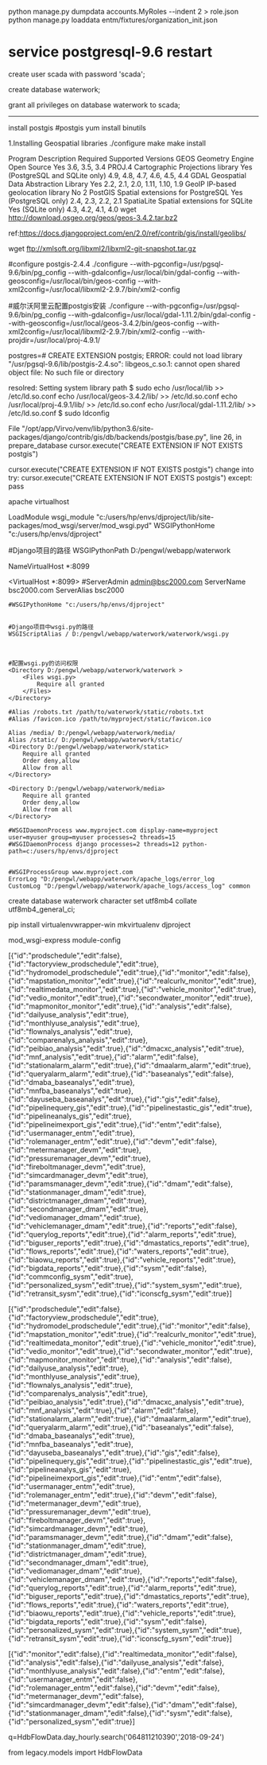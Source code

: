 python manage.py dumpdata accounts.MyRoles --indent 2 > role.json
python manage.py loaddata entm/fixtures/organization_init.json


# service postgresql-9.6 restart

create user scada with password 'scada';

create database waterwork;

grant all privileges on database waterwork to scada;


--------------------------------
install postgis 
#postgis
yum install binutils

1.Installing Geospatial libraries
./configure
make
make install


Program Description Required    Supported Versions
GEOS    Geometry Engine Open Source Yes 3.6, 3.5, 3.4
PROJ.4  Cartographic Projections library    Yes (PostgreSQL and SQLite only)    4.9, 4.8, 4.7, 4.6, 4.5, 4.4
GDAL    Geospatial Data Abstraction Library Yes 2.2, 2.1, 2.0, 1.11, 1.10, 1.9
GeoIP   IP-based geolocation library    No  2
PostGIS Spatial extensions for PostgreSQL   Yes (PostgreSQL only)   2.4, 2.3, 2.2, 2.1
SpatiaLite  Spatial extensions for SQLite   Yes (SQLite only)   4.3, 4.2, 4.1, 4.0
wget http://download.osgeo.org/geos/geos-3.4.2.tar.bz2


ref:https://docs.djangoproject.com/en/2.0/ref/contrib/gis/install/geolibs/




wget ftp://xmlsoft.org/libxml2/libxml2-git-snapshot.tar.gz

#configure postgis-2.4.4
./configure --with-pgconfig=/usr/pgsql-9.6/bin/pg_config --with-gdalconfig=/usr/local/bin/gdal-config --with-geosconfig=/usr/local/bin/geos-config --with-xml2config=/usr/local/libxml2-2.9.7/bin/xml2-config 

#威尔沃阿里云配置postgis安装
./configure --with-pgconfig=/usr/pgsql-9.6/bin/pg_config --with-gdalconfig=/usr/local/gdal-1.11.2/bin/gdal-config --with-geosconfig=/usr/local/geos-3.4.2/bin/geos-config --with-xml2config=/usr/local/libxml2-2.9.7/bin/xml2-config --with-projdir=/usr/local/proj-4.9.1/


postgres=# CREATE EXTENSION postgis;
ERROR:  could not load library "/usr/pgsql-9.6/lib/postgis-2.4.so": libgeos_c.so.1: cannot open shared object file: No such file or directory

resolred:  Setting system library path
$ sudo echo /usr/local/lib >> /etc/ld.so.conf
echo /usr/local/geos-3.4.2/lib/ >> /etc/ld.so.conf
echo /usr/local/proj-4.9.1/lib/ >> /etc/ld.so.conf
echo /usr/local/gdal-1.11.2/lib/ >> /etc/ld.so.conf
$ sudo ldconfig


File "/opt/app/Virvo/venv/lib/python3.6/site-packages/django/contrib/gis/db/backends/postgis/base.py", line 26, in prepare_database
    cursor.execute("CREATE EXTENSION IF NOT EXISTS postgis")

cursor.execute("CREATE EXTENSION IF NOT EXISTS postgis")
change into 
try:
    cursor.execute("CREATE EXTENSION IF NOT EXISTS postgis")
except:
    pass




apache virtualhost



LoadModule wsgi_module "c:/users/hp/envs/djproject/lib/site-packages/mod_wsgi/server/mod_wsgi.pyd"
WSGIPythonHome "c:/users/hp/envs/djproject"

#Django项目的路径
WSGIPythonPath D:/pengwl/webapp/waterwork


NameVirtualHost *:8099

<VirtualHost *:8099>
    #ServerAdmin admin@bsc2000.com
    ServerName bsc2000.com
    ServerAlias bsc2000

    
    #WSGIPythonHome "c:/users/hp/envs/djproject"


    #Django项目中wsgi.py的路径
    WSGIScriptAlias / D:/pengwl/webapp/waterwork/waterwork/wsgi.py



    #配置wsgi.py的访问权限
    <Directory D:/pengwl/webapp/waterwork/waterwork >
        <Files wsgi.py>
            Require all granted
        </Files>
    </Directory>

    #Alias /robots.txt /path/to/waterwork/static/robots.txt
    #Alias /favicon.ico /path/to/myproject/static/favicon.ico

    Alias /media/ D:/pengwl/webapp/waterwork/media/
    Alias /static/ D:/pengwl/webapp/waterwork/static/
    <Directory D:/pengwl/webapp/waterwork/static>
        Require all granted
        Order deny,allow
        Allow from all
    </Directory>

    <Directory D:/pengwl/webapp/waterwork/media>
        Require all granted
        Order deny,allow
        Allow from all
    </Directory>

    #WSGIDaemonProcess www.myproject.com display-name=myproject user=myuser group=myuser processes=2 threads=15
    #WSGIDaemonProcess django processes=2 threads=12 python-path=c:/users/hp/envs/djproject

   
    #WSGIProcessGroup www.myproject.com
    ErrorLog "D:/pengwl/webapp/waterwork/apache_logs/error_log
    CustomLog "D:/pengwl/webapp/waterwork/apache_logs/access_log" common
</VirtualHost>
create database waterwork character set utf8mb4 collate utf8mb4_general_ci;



pip install virtualenvwrapper-win
mkvirtualenv djproject

mod_wsgi-express module-config 



[{"id":"prodschedule","edit":false},{"id":"factoryview_prodschedule","edit":true},{"id":"hydromodel_prodschedule","edit":true},{"id":"monitor","edit":false},{"id":"mapstation_monitor","edit":true},{"id":"realcurlv_monitor","edit":true},{"id":"realtimedata_monitor","edit":true},{"id":"vehicle_monitor","edit":true},{"id":"vedio_monitor","edit":true},{"id":"secondwater_monitor","edit":true},{"id":"mapmonitor_monitor","edit":true},{"id":"analysis","edit":false},{"id":"dailyuse_analysis","edit":true},{"id":"monthlyuse_analysis","edit":true},{"id":"flownalys_analysis","edit":true},{"id":"comparenalys_analysis","edit":true},{"id":"peibiao_analysis","edit":true},{"id":"dmacxc_analysis","edit":true},{"id":"mnf_analysis","edit":true},{"id":"alarm","edit":false},{"id":"stationalarm_alarm","edit":true},{"id":"dmaalarm_alarm","edit":true},{"id":"queryalarm_alarm","edit":true},{"id":"baseanalys","edit":false},{"id":"dmaba_baseanalys","edit":true},{"id":"mnfba_baseanalys","edit":true},{"id":"dayuseba_baseanalys","edit":true},{"id":"gis","edit":false},{"id":"pipelinequery_gis","edit":true},{"id":"pipelinestastic_gis","edit":true},{"id":"pipelineanalys_gis","edit":true},{"id":"pipelineimexport_gis","edit":true},{"id":"entm","edit":false},{"id":"usermanager_entm","edit":true},{"id":"rolemanager_entm","edit":true},{"id":"devm","edit":false},{"id":"metermanager_devm","edit":true},{"id":"pressuremanager_devm","edit":true},{"id":"fireboltmanager_devm","edit":true},{"id":"simcardmanager_devm","edit":true},{"id":"paramsmanager_devm","edit":true},{"id":"dmam","edit":false},{"id":"stationmanager_dmam","edit":true},{"id":"districtmanager_dmam","edit":true},{"id":"secondmanager_dmam","edit":true},{"id":"vediomanager_dmam","edit":true},{"id":"vehiclemanager_dmam","edit":true},{"id":"reports","edit":false},{"id":"querylog_reports","edit":true},{"id":"alarm_reports","edit":true},{"id":"biguser_reports","edit":true},{"id":"dmastatics_reports","edit":true},{"id":"flows_reports","edit":true},{"id":"waters_reports","edit":true},{"id":"biaowu_reports","edit":true},{"id":"vehicle_reports","edit":true},{"id":"bigdata_reports","edit":true},{"id":"sysm","edit":false},{"id":"commconfig_sysm","edit":true},{"id":"personalized_sysm","edit":true},{"id":"system_sysm","edit":true},{"id":"retransit_sysm","edit":true},{"id":"iconscfg_sysm","edit":true}]

[{"id":"prodschedule","edit":false},{"id":"factoryview_prodschedule","edit":true},{"id":"hydromodel_prodschedule","edit":true},{"id":"monitor","edit":false},{"id":"mapstation_monitor","edit":true},{"id":"realcurlv_monitor","edit":true},{"id":"realtimedata_monitor","edit":true},{"id":"vehicle_monitor","edit":true},{"id":"vedio_monitor","edit":true},{"id":"secondwater_monitor","edit":true},{"id":"mapmonitor_monitor","edit":true},{"id":"analysis","edit":false},{"id":"dailyuse_analysis","edit":true},{"id":"monthlyuse_analysis","edit":true},{"id":"flownalys_analysis","edit":true},{"id":"comparenalys_analysis","edit":true},{"id":"peibiao_analysis","edit":true},{"id":"dmacxc_analysis","edit":true},{"id":"mnf_analysis","edit":true},{"id":"alarm","edit":false},{"id":"stationalarm_alarm","edit":true},{"id":"dmaalarm_alarm","edit":true},{"id":"queryalarm_alarm","edit":true},{"id":"baseanalys","edit":false},{"id":"dmaba_baseanalys","edit":true},{"id":"mnfba_baseanalys","edit":true},{"id":"dayuseba_baseanalys","edit":true},{"id":"gis","edit":false},{"id":"pipelinequery_gis","edit":true},{"id":"pipelinestastic_gis","edit":true},{"id":"pipelineanalys_gis","edit":true},{"id":"pipelineimexport_gis","edit":true},{"id":"entm","edit":false},{"id":"usermanager_entm","edit":true},{"id":"rolemanager_entm","edit":true},{"id":"devm","edit":false},{"id":"metermanager_devm","edit":true},{"id":"pressuremanager_devm","edit":true},{"id":"fireboltmanager_devm","edit":true},{"id":"simcardmanager_devm","edit":true},{"id":"paramsmanager_devm","edit":true},{"id":"dmam","edit":false},{"id":"stationmanager_dmam","edit":true},{"id":"districtmanager_dmam","edit":true},{"id":"secondmanager_dmam","edit":true},{"id":"vediomanager_dmam","edit":true},{"id":"vehiclemanager_dmam","edit":true},{"id":"reports","edit":false},{"id":"querylog_reports","edit":true},{"id":"alarm_reports","edit":true},{"id":"biguser_reports","edit":true},{"id":"dmastatics_reports","edit":true},{"id":"flows_reports","edit":true},{"id":"waters_reports","edit":true},{"id":"biaowu_reports","edit":true},{"id":"vehicle_reports","edit":true},{"id":"bigdata_reports","edit":true},{"id":"sysm","edit":false},{"id":"personalized_sysm","edit":true},{"id":"system_sysm","edit":true},{"id":"retransit_sysm","edit":true},{"id":"iconscfg_sysm","edit":true}]

[{"id":"monitor","edit":false},{"id":"realtimedata_monitor","edit":false},{"id":"analysis","edit":false},{"id":"dailyuse_analysis","edit":false},{"id":"monthlyuse_analysis","edit":false},{"id":"entm","edit":false},{"id":"usermanager_entm","edit":false},{"id":"rolemanager_entm","edit":false},{"id":"devm","edit":false},{"id":"metermanager_devm","edit":false},{"id":"simcardmanager_devm","edit":false},{"id":"dmam","edit":false},{"id":"stationmanager_dmam","edit":false},{"id":"sysm","edit":false},{"id":"personalized_sysm","edit":true}]



q=HdbFlowData.day_hourly.search('064811210390','2018-09-24')

from legacy.models import HdbFlowData